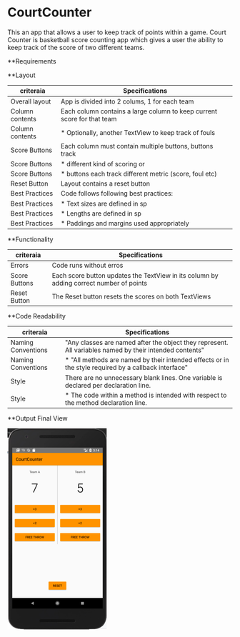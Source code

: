# CourtCounter
This an app that allows a user to keep track of points within a game. 
Court Counter is basketball score counting app which gives a user the ability to keep track of the score of two different teams.

**Requirements

**Layout

criteraia  | Specifications
---------- | ---------------
Overall layout  | App is divided into 2 colums, 1 for each team
Column contents | Each column contains a large column to keep current score for that team
Column contents | * Optionally, another TextView to keep track of fouls
Score Buttons   | Each column must contain multiple buttons, buttons track 
Score Buttons   | * different kind of scoring or
Score Buttons   | * buttons each track different metric (score, foul etc)
Reset Button    | Layout contains a reset button
Best Practices  | Code follows following best practices:
Best Practices              | * Text sizes are defined in sp  
Best Practices              | * Lengths are defined in sp
Best Practices             | * Paddings and margins used appropriately

**Functionality

criteraia  | Specifications
---------- | ---------------
Errors          | Code runs without erros
Score Buttons   | Each score button updates the TextView in its column by adding correct number of points              
Reset Button    | The Reset button resets the scores on both TextViews

**Code Readability

criteraia  | Specifications
---------- | ---------------
Naming Conventions | "Any classes are named after the object they represent. All variables named by their intended contents"
Naming Conventions | * "All methods are named by their intended effects or in the style required by a callback interface"
Style              | There are no unnecessary blank lines. One variable is declared per declaration line.
Style              | * The code within a method is intended with respect to the method declaration line.
        
**Output
Final View

![Score Counter app](/images/scorekeeper.png)
